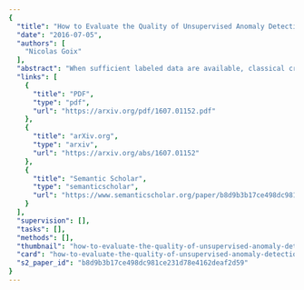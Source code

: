 ```yaml
---
{
  "title": "How to Evaluate the Quality of Unsupervised Anomaly Detection Algorithms?",
  "date": "2016-07-05",
  "authors": [
    "Nicolas Goix"
  ],
  "abstract": "When sufficient labeled data are available, classical criteria based on Receiver Operating Characteristic (ROC) or Precision-Recall (PR) curves can be used to compare the performance of un-supervised anomaly detection algorithms. However , in many situations, few or no data are labeled. This calls for alternative criteria one can compute on non-labeled data. In this paper, two criteria that do not require labels are empirically shown to discriminate accurately (w.r.t. ROC or PR based criteria) between algorithms. These criteria are based on existing Excess-Mass (EM) and Mass-Volume (MV) curves, which generally cannot be well estimated in large dimension. A methodology based on feature sub-sampling and aggregating is also described and tested, extending the use of these criteria to high-dimensional datasets and solving major drawbacks inherent to standard EM and MV curves.",
  "links": [
    {
      "title": "PDF",
      "type": "pdf",
      "url": "https://arxiv.org/pdf/1607.01152.pdf"
    },
    {
      "title": "arXiv.org",
      "type": "arxiv",
      "url": "https://arxiv.org/abs/1607.01152"
    },
    {
      "title": "Semantic Scholar",
      "type": "semanticscholar",
      "url": "https://www.semanticscholar.org/paper/b8d9b3b17ce498dc981ce231d78e4162deaf2d59"
    }
  ],
  "supervision": [],
  "tasks": [],
  "methods": [],
  "thumbnail": "how-to-evaluate-the-quality-of-unsupervised-anomaly-detection-algorithms-thumb.jpg",
  "card": "how-to-evaluate-the-quality-of-unsupervised-anomaly-detection-algorithms-card.jpg",
  "s2_paper_id": "b8d9b3b17ce498dc981ce231d78e4162deaf2d59"
}
---
```


